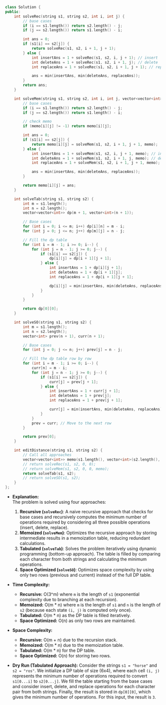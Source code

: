 ```cpp
class Solution {
public:
    int solveRec(string s1, string s2, int i, int j) {
        // base cases
        if (i == s1.length()) return s2.length() - j;
        if (j == s2.length()) return s1.length() - i;

        int ans = 0;
        if (s1[i] == s2[j]) {
            return solveRec(s1, s2, i + 1, j + 1);
        } else {
            int insertAns = 1 + solveRec(s1, s2, i, j + 1); // insert
            int deleteAns = 1 + solveRec(s1, s2, i + 1, j); // delete
            int replaceAns = 1 + solveRec(s1, s2, i + 1, j + 1); // replace

            ans = min(insertAns, min(deleteAns, replaceAns));
        }
        return ans;
    }

    int solveMem(string s1, string s2, int i, int j, vector<vector<int>>& memo) {
        // base cases
        if (i == s1.length()) return s2.length() - j;
        if (j == s2.length()) return s1.length() - i;

        // check memo
        if (memo[i][j] != -1) return memo[i][j];

        int ans = 0;
        if (s1[i] == s2[j]) {
            return memo[i][j] = solveMem(s1, s2, i + 1, j + 1, memo);
        } else {
            int insertAns = 1 + solveMem(s1, s2, i, j + 1, memo); // insert
            int deleteAns = 1 + solveMem(s1, s2, i + 1, j, memo); // delete
            int replaceAns = 1 + solveMem(s1, s2, i + 1, j + 1, memo); // replace

            ans = min(insertAns, min(deleteAns, replaceAns));
        }

        return memo[i][j] = ans;
    }

    int solveTab(string s1, string s2) {
        int m = s1.length();
        int n = s2.length();
        vector<vector<int>> dp(m + 1, vector<int>(n + 1));

        // Base cases
        for (int i = 0; i <= m; i++) dp[i][n] = m - i;
        for (int j = 0; j <= n; j++) dp[m][j] = n - j;

        // Fill the dp table
        for (int i = m - 1; i >= 0; i--) {
            for (int j = n - 1; j >= 0; j--) {
                if (s1[i] == s2[j]) {
                    dp[i][j] = dp[i + 1][j + 1];
                } else {
                    int insertAns = 1 + dp[i][j + 1];
                    int deleteAns = 1 + dp[i + 1][j];
                    int replaceAns = 1 + dp[i + 1][j + 1];

                    dp[i][j] = min(insertAns, min(deleteAns, replaceAns));
                }
            }
        }

        return dp[0][0];
    }

    int solveSO(string s1, string s2) {
        int m = s1.length();
        int n = s2.length();
        vector<int> prev(n + 1), curr(n + 1);

        // Base cases
        for (int j = 0; j <= n; j++) prev[j] = n - j;

        // Fill the dp table row by row
        for (int i = m - 1; i >= 0; i--) {
            curr[n] = m - i;
            for (int j = n - 1; j >= 0; j--) {
                if (s1[i] == s2[j]) {
                    curr[j] = prev[j + 1];
                } else {
                    int insertAns = 1 + curr[j + 1];
                    int deleteAns = 1 + prev[j];
                    int replaceAns = 1 + prev[j + 1];

                    curr[j] = min(insertAns, min(deleteAns, replaceAns));
                }
            }
            prev = curr; // Move to the next row
        }

        return prev[0];
    }

    int editDistance(string s1, string s2) {
        // Call all approaches
        vector<vector<int>> memo(s1.length(), vector<int>(s2.length(), -1));
        // return solveRec(s1, s2, 0, 0);
        // return solveMem(s1, s2, 0, 0, memo);
        return solveTab(s1, s2);
        // return solveSO(s1, s2);
    }
};
```
- **Explanation:**  
  The problem is solved using four approaches:
  1. **Recursive (`solveRec`)**: A naive recursive approach that checks for base cases and recursively computes the minimum number of operations required by considering all three possible operations (insert, delete, replace).
  2. **Memoized (`solveMem`)**: Optimizes the recursive approach by storing intermediate results in a memoization table, reducing redundant calculations.
  3. **Tabulated (`solveTab`)**: Solves the problem iteratively using dynamic programming (bottom-up approach). The table is filled by comparing each character from both strings and calculating the minimum operations.
  4. **Space Optimized (`solveSO`)**: Optimizes space complexity by using only two rows (previous and current) instead of the full DP table.

- **Time Complexity:**
  - **Recursive:** O(3^m) where `m` is the length of `s1` (exponential complexity due to branching at each recursion).
  - **Memoized:** O(m * n) where `m` is the length of `s1` and `n` is the length of `s2` (because each state `(i, j)` is computed only once).
  - **Tabulated:** O(m * n) as the DP table is filled iteratively.
  - **Space Optimized:** O(n) as only two rows are maintained.

- **Space Complexity:**
  - **Recursive:** O(m + n) due to the recursion stack.
  - **Memoized:** O(m * n) due to the memoization table.
  - **Tabulated:** O(m * n) for the DP table.
  - **Space Optimized:** O(n) for storing two rows.

- **Dry Run (Tabulated Approach):**
  Consider the strings `s1 = "horse"` and `s2 = "ros"`. We initialize a DP table of size (6x4), where each cell `(i, j)` represents the minimum number of operations required to convert `s1[0...i]` to `s2[0...j]`. We fill the table starting from the base cases and consider insert, delete, and replace operations for each character pair from both strings. Finally, the result is stored in `dp[0][0]`, which gives the minimum number of operations. For this input, the result is `3`.
